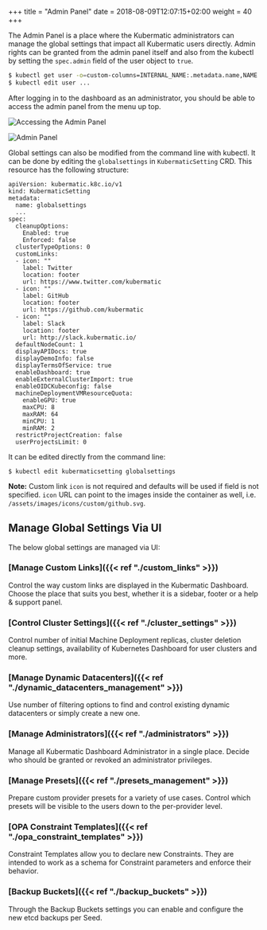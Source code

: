 +++
title = "Admin Panel"
date = 2018-08-09T12:07:15+02:00
weight = 40
+++

The Admin Panel is a place where the Kubermatic administrators can manage the global settings that
impact all Kubermatic users directly. Admin rights can be granted from the admin panel itself and also from the kubectl by
setting the `spec.admin` field of the user object to `true`.

```bash
$ kubectl get user -o=custom-columns=INTERNAL_NAME:.metadata.name,NAME:.spec.name,EMAIL:.spec.email,ADMIN:.spec.admin
$ kubectl edit user ...
```

After logging in to the dashboard as an administrator, you should be able to access the admin panel from the menu up
top.

![](/img/kubermatic/v2.20/ui/admin_panel_access.png?height=300px&classes=shadow,border "Accessing the Admin Panel")

![](/img/kubermatic/v2.20/ui/panel.png?height=350px&classes=shadow,border "Admin Panel")

Global settings can also be modified from the command line with kubectl. It can be done by editing the `globalsettings` in `KubermaticSetting` CRD. This resource has the following structure:

```
apiVersion: kubermatic.k8c.io/v1
kind: KubermaticSetting
metadata:
  name: globalsettings
  ...
spec:
  cleanupOptions:
    Enabled: true
    Enforced: false
  clusterTypeOptions: 0
  customLinks:
  - icon: ""
    label: Twitter
    location: footer
    url: https://www.twitter.com/kubermatic
  - icon: ""
    label: GitHub
    location: footer
    url: https://github.com/kubermatic
  - icon: ""
    label: Slack
    location: footer
    url: http://slack.kubermatic.io/
  defaultNodeCount: 1
  displayAPIDocs: true
  displayDemoInfo: false
  displayTermsOfService: true
  enableDashboard: true
  enableExternalClusterImport: true
  enableOIDCKubeconfig: false
  machineDeploymentVMResourceQuota:
    enableGPU: true
    maxCPU: 8
    maxRAM: 64
    minCPU: 1
    minRAM: 2
  restrictProjectCreation: false
  userProjectsLimit: 0

```

It can be edited directly from the command line:

```
$ kubectl edit kubermaticsetting globalsettings
```

**Note:** Custom link `icon` is not required and defaults will be used if field is not specified. `icon` URL can
point to the images inside the container as well, i.e. `/assets/images/icons/custom/github.svg`.

## Manage Global Settings Via UI

The below global settings are managed via UI:

### [Manage Custom Links]({{< ref "./custom_links" >}})
Control the way custom links are displayed in the Kubermatic Dashboard. Choose the place that suits you best, whether
it is a sidebar, footer or a help & support panel.

### [Control Cluster Settings]({{< ref "./cluster_settings" >}})
Control number of initial Machine Deployment replicas, cluster deletion cleanup settings, availability of
Kubernetes Dashboard for user clusters and more.

### [Manage Dynamic Datacenters]({{< ref "./dynamic_datacenters_management" >}})
Use number of filtering options to find and control existing dynamic datacenters or simply create a new one.

### [Manage Administrators]({{< ref "./administrators" >}})
Manage all Kubermatic Dashboard Administrator in a single place. Decide who should be granted or revoked an administrator
privileges.

### [Manage Presets]({{< ref "./presets_management" >}})
Prepare custom provider presets for a variety of use cases. Control which presets will be visible to the users down to
the per-provider level.

### [OPA Constraint Templates]({{< ref "./opa_constraint_templates" >}})
Constraint Templates allow you to declare new Constraints. They are intended to work as a schema for Constraint parameters and enforce their behavior.

### [Backup Buckets]({{< ref "./backup_buckets" >}})
Through the Backup Buckets settings you can enable and configure the new etcd backups per Seed. 

